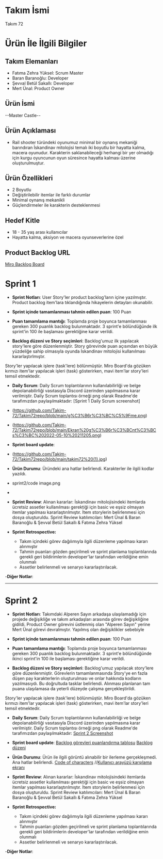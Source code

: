# **Takım İsmi**
Takım 72

# Ürün İle İlgili Bilgiler


## Takım Elemanları

- Fatıma Zehra Yüksel: Scrum Master
- Baran Baranoğlu: Developer
- Şevval Betül Sakallı: Developer
- Mert Ünal: Product Owner

## Ürün İsmi

--Master Castle--

## Ürün Açıklaması

- Rail shooter türündeki oyunumuz minimal bir oynanış mekaniği barındıran İskandinav mitolojisi temalı iki boyutlu bir hayatta kalma, macera oyunudur. Karakterin saklanabileceği herhangi bir yer olmadığı için kurgu oyuncunun oyun süresince hayatta kalması üzerine oluşturulmuştur. 

## Ürün Özellikleri

- 2 Boyutlu
- Değiştirilebilir itemlar ile farklı durumlar 
- Minimal oynanış mekanikli
- Güçlendirmeler ile karakterin desteklenmesi

## Hedef Kitle

- 18 - 35 yaş arası kullanıcılar 
- Hayatta kalma, aksiyon ve macera oyunseverlerine özel

## Product Backlog URL

[Miro Backlog Board](https://miro.com/app/board/uXjVOIrA43k=/?share_link_id=374646138122)

# Sprint 1

- **Sprint Notları**: User Story'ler product backlog'ların içine yazılmıştır. Product backlog item'lara tıklandığında hikayelerin detayları okunabilir.

- **Sprint içinde tamamlanması tahmin edilen puan**: 100 Puan

- **Puan tamamlama mantığı**: Toplamda proje boyunca tamamlanması gereken 300 puanlık backlog bulunmaktadır. 3 sprint'e bölündüğünde ilk sprint'in 100 ile başlaması gerektiğine karar verildi.

- **Backlog düzeni ve Story seçimleri**: Backlog'umuz ilk yapılacak story'lere göre düzenlenmiştir. Story görevinde puan açısından en büyük yüzdeliğe sahip olmasıyla oyunda İskandinav mitolojisi kullanılması kararlaştırlmıştır.

Story'ler yapılacak işlere (task'lere) bölünmüştür. Miro Board'da gözüken kırmızı item'lar yapılacak işleri (task) gösterirken, mavi item'lar story'leri temsil etmektedir.

- **Daily Scrum**: Daily Scrum toplantılarının kullanılabilirliği ve belge depolanabilirliği vasıtasıyla Discord üzerinden yapılmasına karar verilmiştir. Daily Scrum toplantısı örneği png olarak Readme'de tarafımızdan paylaşılmaktadır: [Sprint 1 Daily Scrum screenshot]
- (https://github.com/Takim-72/Takim72repo/blob/main/g%C3%B6r%C3%BC%C5%9Fme.png)
- (https://github.com/Takim-72/Takim72repo/blob/main/Ekran%20g%C3%B6r%C3%BCnt%C3%BCs%C3%BC%202022-05-10%20211205.png)

- **Sprint board update**: 
- (https://github.com/Takim-72/Takim72repo/blob/main/takim72%20(1).jpg)


- **Ürün Durumu**: Üründeki ana hatlar belirlendi. Karakterler ile ilgili kodlar yazıldı.
- sprint2/code image.png
- 

- **Sprint Review**: 
Alınan kararlar: İskandinav mitolojisindeki itemlarda ücretsiz assetler kullanılması gerektiği için basic ve eşsiz olmayan itemlar yapılması kararlaştırılmıştır. İtem storylerin belirlenmesi için dosya oluşturuldu. 
Sprint Review katılımcıları: Mert Ünal & Baran Baranoğlu & Şevval Betül Sakallı & Fatıma Zehra Yüksel

- **Sprint Retrospective:**
  - Takım içindeki görev dağılımıyla ilgili düzenleme yapılması kararı alınmıştır
  - Tahmin puanları gözden geçirilmeli ve sprint planlama toplantılarında gerekli geri bildirimlerin developer'lar tarafından verildiğine emin olunmalı
  - Assetler belirlenmeli ve senaryo kararlaştırılacak.

-**Diğer Notlar**:

---
# Sprint 2

- **Sprint Notları**: Takımdaki Alperen Sayın arkadaşa ulaşılamadığı için projede değişikliğe ve takım arkadaşları arasında görev değişikliğine gidildi. Product Owner görevini üstlenmiş olan "Alperen Sayın" yerine Mert Ünal görevi devralmıştır. Yapılmış olan değişiklikler sebebiyle

- **Sprint içinde tamamlanması tahmin edilen puan**: 100 Puan

- **Puan tamamlama mantığı**: Toplamda proje boyunca tamamlanması gereken 300 puanlık backlog bulunmaktadır. 3 sprint'e bölündüğünde ikinci sprint'in 100 ile başlaması gerektiğine karar verildi.

- **Backlog düzeni ve Story seçimleri**: Backlog'umuz yapılacak story'lere göre düzenlenmiştir. Görevlerin tamamlanmasında Story'ye en fazla düşen pay karakterlerin oluşturulması ve onlar hakkında kodların yazılmasıydı. Bu doğrultuda tasklar belirlendi. Alınması planlanan tam puana ulaşılamasa da yeterli düzeyde çalışma gerçekleştirildi. 

Story'ler yapılacak işlere (task'lere) bölünmüştür. Miro Board'da gözüken kırmızı item'lar yapılacak işleri (task) gösterirken, mavi item'lar story'leri temsil etmektedir.

- **Daily Scrum**: Daily Scrum toplantılarının kullanılabilirliği ve belge depolanabilirliği vasıtasıyla Discord üzerinden yapılmasına karar verilmiştir. Daily Scrum toplantısı örneği png olarak Readme'de tarafımızdan paylaşılmaktadır: [Sprint 2 Screenshot](https://github.com/mert-unal/Team-72/blob/0263253898acec5a7af2223893e5c75dfc3b9f38/sprint2/DailyScrumMeetinng72.docx)


- **Sprint board update**: 
[Backlog görevleri puanlandırma tablosu](https://github.com/mert-unal/Team-72/blob/0263253898acec5a7af2223893e5c75dfc3b9f38/sprint2/sprint2.png)
[Backlog düzeni](https://github.com/mert-unal/Team-72/blob/0f854c49341ca970330646627357f6176500551d/sprint2/backlog%20sprint2.png)

- **Ürün Durumu**: Ürün ile ilgili görüntü alınabilir bir ilerleme gerçekleşmedi. Ana hatlar belirlendi.
[Code of characters](https://github.com/mert-unal/Team-72/blob/0263253898acec5a7af2223893e5c75dfc3b9f38/sprint2/code%20image.png)
//[Kullanıcı arayüzü karşılama ekranı](https://github.com/mert-unal/Team-72/blob/0263253898acec5a7af2223893e5c75dfc3b9f38/sprint2/ekran%20g%C3%B6r%C3%BCnt%C3%BCs%C3%BC.png)


- **Sprint Review**: 
Alınan kararlar: İskandinav mitolojisindeki itemlarda ücretsiz assetler kullanılması gerektiği için basic ve eşsiz olmayan itemlar yapılması kararlaştırılmıştır. İtem storylerin belirlenmesi için dosya oluşturuldu. 
Sprint Review katılımcıları: Mert Ünal & Baran Baranoğlu & Şevval Betül Sakallı & Fatıma Zehra Yüksel

- **Sprint Retrospective:**
  - Takım içindeki görev dağılımıyla ilgili düzenleme yapılması kararı alınmıştır
  - Tahmin puanları gözden geçirilmeli ve sprint planlama toplantılarında gerekli geri bildirimlerin developer'lar tarafından verildiğine emin olunmalı
  - Assetler belirlenmeli ve senaryo kararlaştırılacak.

-**Diğer Notlar**:

